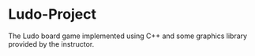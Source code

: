 # Ludo-Project
The Ludo board game implemented using C++ and some graphics library provided by the instructor.
